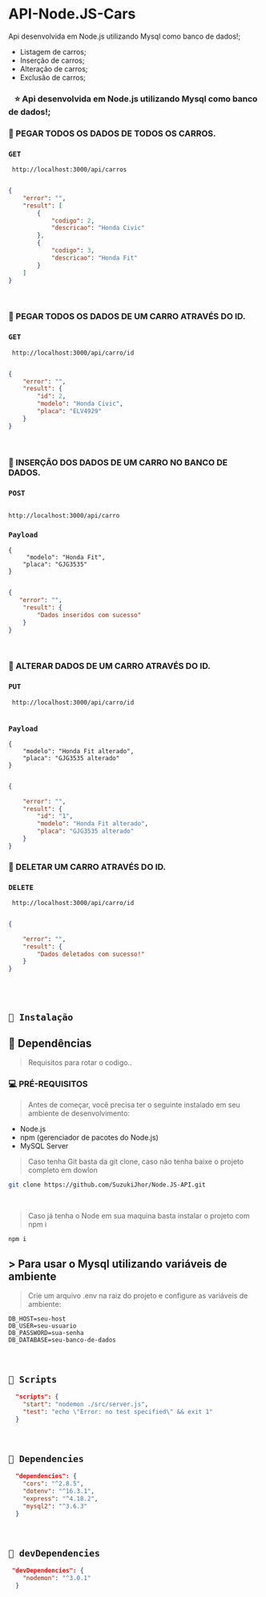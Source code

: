 # API-Node.JS-Cars
Api desenvolvida em Node.js utilizando Mysql como banco de dados!; 
 - Listagem de carros;
 - Inserção de carros;
 - Alteração de carros;
 - Exclusão de carros;



### ⠀⭐ Api desenvolvida em Node.js utilizando Mysql como banco de dados!; 

### 🎯 PEGAR TODOS OS DADOS DE TODOS OS CARROS.
  
### ```GET``` 
```URL
 http://localhost:3000/api/carros
 
```
  
```JSON
{
    "error": "",
    "result": [
        {
            "codigo": 2,
            "descricao": "Honda Civic"
        },
        {
            "codigo": 3,
            "descricao": "Honda Fit"
        }
    ]
}
```
  
<br /> 

### 🎯 PEGAR TODOS OS DADOS DE UM CARRO ATRAVÉS DO ID.
  
### ```GET``` 
```URL
 http://localhost:3000/api/carro/id
 
```
  
```JSON
{
    "error": "",
    "result": {
        "id": 2,
        "modelo": "Honda Civic",
        "placa": "ELV4929"
    }
}
```
  
<br /> 

### 🎯 INSERÇÃO DOS DADOS DE UM CARRO NO BANCO DE DADOS.
  
### ```POST``` 

```URL

http://localhost:3000/api/carro

```

### ```Payload``` 
```body
{
     "modelo": "Honda Fit",
    "placa": "GJG3535"
}
 
```
  
```JSON
{
   "error": "",
    "result": {
        "Dados inseridos com sucesso"
    }
}

```

<br /> 

### 🎯 ALTERAR DADOS DE UM CARRO ATRAVÉS DO ID.
  
### ```PUT``` 
```URL
 http://localhost:3000/api/carro/id
 
```

### ```Payload``` 
```body
{
    "modelo": "Honda Fit alterado",
    "placa": "GJG3535 alterado"
}
 
```


```JSON
{
    
    "error": "",
    "result": {
        "id": "1",
        "modelo": "Honda Fit alterado",
        "placa": "GJG3535 alterado"
    }
}
```

### 🎯 DELETAR UM CARRO ATRAVÉS DO ID.

### ```DELETE``` 
```URL
 http://localhost:3000/api/carro/id
 
```

```JSON
{
    
    "error": "",
    "result": {
        "Dados deletados com sucesso!"
    }
}
```
  
<br /> 


<br/>

## `📖 Instalação` 

  <a id="Dependências"></a>
## 🧪 Dependências
> Requisitos para rotar o codigo..

 ###  💻 PRÉ-REQUISITOS

> Antes de começar, você precisa ter o seguinte instalado em seu ambiente de desenvolvimento:

- Node.js
- npm (gerenciador de pacotes do Node.js)
- MySQL Server

  

> Caso tenha Git basta da git clone, caso não tenha baixe o projeto completo em dowlon

```BASH
git clone https://github.com/SuzukiJhor/Node.JS-API.git
```

<br /> 

> Caso já tenha o Node em sua maquina basta instalar o projeto com npm i

```BASH
npm i 
```

## > Para usar o Mysql utilizando variáveis de ambiente

> Crie um arquivo .env na raiz do projeto e configure as variáveis de ambiente:

```
DB_HOST=seu-host
DB_USER=seu-usuario
DB_PASSWORD=sua-senha
DB_DATABASE=seu-banco-de-dados

``` 

<br /> 

## `📖 Scripts` 

```JSON
  "scripts": {
    "start": "nodemon ./src/server.js",
    "test": "echo \"Error: no test specified\" && exit 1"
  }

```

<br/>

## `📖 Dependencies` 

```JSON
  "dependencies": {
    "cors": "^2.8.5",
    "dotenv": "^16.3.1",
    "express": "^4.18.2",
    "mysql2": "^3.6.3"
  }

```

<br /> 

## `📖 devDependencies` 


```JSON
 "devDependencies": {
    "nodemon": "^3.0.1"
  }

```
<br/>
